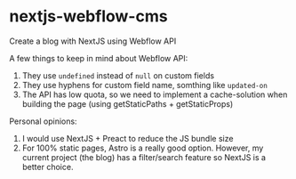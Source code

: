 # nextjs-webflow-cms
Create a blog with NextJS using Webflow API

A few things to keep in mind about Webflow API:
1. They use `undefined` instead of `null` on custom fields
2. They use hyphens for custom field name, somthing like `updated-on`
3. The API has low quota, so we need to implement a cache-solution when building the page (using getStaticPaths + getStaticProps)


Personal opinions:
1. I would use NextJS + Preact to reduce the JS bundle size
2. For 100% static pages, Astro is a really good option. However, my current project (the blog) has a filter/search feature so NextJS is a better choice.
